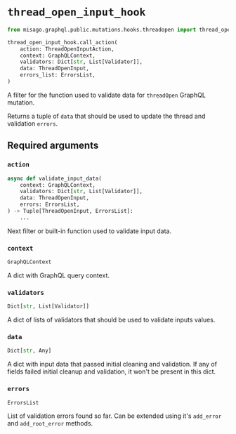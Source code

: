 # `thread_open_input_hook`

```python
from misago.graphql.public.mutations.hooks.threadopen import thread_open_input_hook

thread_open_input_hook.call_action(
    action: ThreadOpenInputAction,
    context: GraphQLContext,
    validators: Dict[str, List[Validator]],
    data: ThreadOpenInput,
    errors_list: ErrorsList,
)
```

A filter for the function used to validate data for `threadOpen` GraphQL mutation.

Returns a tuple of `data` that should be used to update the thread and validation `errors`.


## Required arguments

### `action`

```python
async def validate_input_data(
    context: GraphQLContext,
    validators: Dict[str, List[Validator]],
    data: ThreadOpenInput,
    errors: ErrorsList,
) -> Tuple[ThreadOpenInput, ErrorsList]:
    ...
```

Next filter or built-in function used to validate input data.


### `context`

```python
GraphQLContext
```

A dict with GraphQL query context.


### `validators`

```python
Dict[str, List[Validator]]
```

A dict of lists of validators that should be used to validate inputs values.


### `data`

```python
Dict[str, Any]
```

A dict with input data that passed initial cleaning and validation. If any of fields failed initial cleanup and validation, it won't be present in this dict.


### `errors`

```python
ErrorsList
```

List of validation errors found so far. Can be extended using it's `add_error` and `add_root_error` methods.